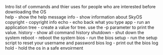 <document>
  <title>commands</title>
  <section>
    <heading>Intro</heading>
    <text>list of commands and thier uses for people who are interested before downloading the OS</text>
  </section>
  <section>
    <title>commands</title>
        <text>help - show the help message</text>
        <text>info - show information about SkyOS</text>
        <text>copyright - copyright info</text>
        <text>echo - echo back what you type</text>
        <text>app - run an application</text>
        <text>tree - create a value for tree. use the -p parameter to print the value.</text>
        <text>history - show all command history</text>
        <text>shutdown - shut down the system</text>
        <text>reboot - reboot the system</text>
        <text>bios - run the bios</text>
        <text>setup - run the setup script to reset your username and password</text>
        <text>bios log - print out the bios log</text>
        <text>hold - hold the os in a safe envoirment</text>
  </section>
